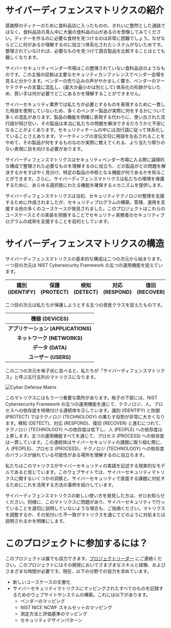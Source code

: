 # サイバーディフェンスマトリクスの紹介

感謝祭のディナーのために食料品店に入ったものの、きれいに整然とした通路ではなく、食料品店の真ん中に大量の食料品の山があるのを想像してみてください。ディナーを作るのに必要な食材を見つけるのは非常に困難でしょう。なぜならどこに何があるか理解するのに役立つ体系化されたシステムがないためです。整理されていなければ、必要なものを見つけて競合製品を比較することはとても難しくなります。

サイバーセキュリティベンダー市場はこの整理されていない食料品店のようなものです。この主張の証拠は主要なセキュリティカンファレンスでベンダー会場を見ると分かります。ベンダーの売り込みの声がやかましく響き、ベンダーのマーケテクチャの言葉に混乱し、(最大か最小かは別として) 体系化の形跡がないため、買い手は何が必要でどこにあるかを理解することができません。

サイバーセキュリティ業界では私たちが必要とするものを表現するために一貫した用語を使用していないため、多くのベンダー製品が実際に何をするかについて多くの混乱があります。製品の機能を明確に表現する代わりに、使い古された流行語が飛び交い、その製品は本当に私たちの問題を解決できるだろうかと不安になることがよくあります。セキュリティチームの中には流行語に従って体系化していることさえあります。マーケティングの宣伝文句に用語を左右されることをやめて、その製品が何をするものなのか実際に教えてくれる、より当たり障りのない表現に目を向ける必要があります。

サイバーディフェンスマトリクスはセキュリティベンダー市場に入る際に論理的な構成で整理された必要なものを理解するのに役立ち、どの製品がどの問題を解決するかをすばやく見分け、特定の製品の中核となる機能が何であるかを知ることができます。さらに、サイバーディフェンスマトリクスは私たちの環境を保護するために、あらゆる選択肢にわたる機能を確保するメカニズムを提供します。

サイバーディフェンスマトリクスは当初、セキュリティテクノロジの整理を支援するために作成されましたが、セキュリティプログラムの構築、管理、運用を支援する他の多くのユースケースが発見されました。このプロジェクトはこれらのユースケースとその実装を把握することでセキュリティ実務者のセキュリティプログラムの成熟を支援することを目的としています。

# サイバーディフェンスマトリクスの構造

サイバーディフェンスマトリクスの基本的な構成は二つの次元から始まります。一つ目の次元は NIST Cybersecurity Framework の五つの運用機能を捉えています。

| 識別 (IDENTIFY) | 保護 (PROTECT) | 検知 (DETECT) | 対応 (RESPOND) | 復旧 (RECOVER) |
|-----------------|----------------|---------------|----------------|----------------|

二つ目の次元は私たちが保護しようとする五つの資産クラスを捉えたものです。

| 機器 (DEVICES) |
|:---:|
| **アプリケーション (APPLICATIONS)** |
| **ネットワーク (NETWORKS)** |
| **データ (DATA)** |
| **ユーザー (USERS)** |

この二つの次元を格子状に並べると、私たちが「サイバーディフェンスマトリクス」と呼ぶ五行五列のマトリクスになります。

![Cyber Defense Matrix](/assets/images/CyberDefenseMatrix.png "Cyber Defense Matrix")

このマトリクスにはもう一つ重要な箇所があります。格子の下部には、NIST Cybersecurity Framework の五つの運用機能を通じて、テクノロジ、人、プロセスへの依存度を特徴付ける連続体を示しています。識別 (IDENTIFY) と防御 (PROTECT) ではテクノロジ (TECHNOLOGY) の果たす役割が非常に大きくなります。検知 (DETECT)、対応 (RESPOND)、復旧 (RECOVER) と進むにつれて、テクノロジ (TECHNOLOGY) への依存度は低下し、人 (PEOPLE) への依存度は上昇します。五つの運用機能すべてを通じて、プロセス (PROCESS) への依存度は一貫しています。この連続体はサイバーセキュリティの課題に取り組む際に、人 (PEOPLE)、プロセス (PROCESS)、テクノロジ (TECHNOLOGY) への依存度のバランスが崩れている可能性がある場所を理解するのに役立ちます。

私たちはこのマトリクスがサイバーセキュリティの実践を記述する現実的なモデルであると信じています。このウェブサイトでは、サイバーセキュリティマトリクスに関するいくつかの洞察と、サイバーセキュリティで直面する課題に対処するためにこれを活用する方法の事例を紹介しています。

サイバーディフェンスマトリクスの新しい使い方を発見した方は、ぜひお知らせください。同様に、このマトリクスに問題があり、サイバーセキュリティで行っていることを適切に説明していないような場合も、ご指摘ください。マトリクスを調整するか、その気付いた不一致がマトリクスを通じてどのように対処または説明されるかを明確にします。

# このプロジェクトに参加するには？
このプロジェクトは誰でも協力できます。[プロジェクトリーダー](leaders.md "Project Leaders") にご連絡ください。このプロジェクトにはその開発においてさまざまなスキルと経験、およびさまざまな時間が必要です。現在、以下の分野での協力を求めています。

- 新しいユースケースの文書化
- サイバーセキュリティマトリクスにマッピングされたすべてのものを記録するためのウェブサイトやシステムの構築。これには以下があります。
	- ベンダーのマッピング
	- NIST NICE NCWF スキルセットのマッピング
	- 測定方法と評価基準のマッピング
	- セキュリティデザインパターン
	
